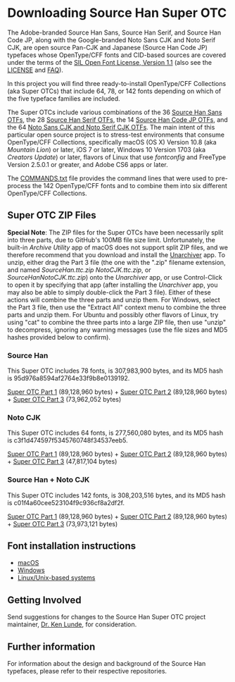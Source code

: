 # Downloading Source Han Super OTC

The Adobe-branded Source Han Sans, Source Han Serif, and Source Han Code JP, along with the Google-branded Noto Sans CJK and Noto Serif CJK, are open source Pan-CJK and Japanese (Source Han Code JP) typefaces whose OpenType/CFF fonts and CID-based sources are covered under the terms of the [SIL Open Font License, Version 1.1](http://scripts.sil.org/OFL) (also see the [LICENSE](LICENSE.txt) and [FAQ](http://scripts.sil.org/cms/scripts/page.php?item_id=OFL-FAQ_web)).

In this project you will find three ready-to-install OpenType/CFF Collections (aka Super OTCs) that include 64, 78, or 142 fonts depending on which of the five typeface families are included.

The Super OTCs include various combinations of the 36 [Source Han Sans OTFs](https://github.com/adobe-fonts/source-han-sans/tree/release/OTF), the 28 [Source Han Serif OTFs](https://github.com/adobe-fonts/source-han-serif/tree/release/OTF), the 14 [Source Han Code JP OTFs](https://github.com/adobe-fonts/source-han-code-jp/tree/release/OTF), and the 64 [Noto Sans CJK and Noto Serif CJK OTFs](https://github.com/googlei18n/noto-cjk). The main intent of this particular open source project is to stress-test environments that consume OpenType/CFF Collections, specifically macOS (OS X) Version 10.8 (aka *Mountain Lion*) or later, iOS 7 or later, Windows 10 Version 1703 (aka *Creators Update*) or later, flavors of Linux that use *fontconfig* and FreeType Version 2.5.0.1 or greater, and Adobe CS6 apps or later.

The [COMMANDS.txt](COMMANDS.txt) file provides the command lines that were used to pre-process the 142 OpenType/CFF fonts and to combine them into six different OpenType/CFF Collections.

## Super OTC ZIP Files

**Special Note**: The ZIP files for the Super OTCs have been necessarily split into three parts, due to GitHub's 100MB file size limit. Unfortunately, the built-in *Archive Utility* app of macOS does not support split ZIP files, and we therefore recommend that you download and install the [Unarchiver](http://unarchiver.c3.cx/unarchiver) app. To unzip, either drag the Part 3 file (the one with the ".zip" filename extension, and named *SourceHan.ttc.zip* *NotoCJK.ttc.zip*, or *SourceHanNotoCJK.ttc.zip*) onto the *Unarchiver* app, or use Control-Click to open it by specifying that app (after installing the *Unarchiver* app, you may also be able to simply double-click the Part 3 file). Either of these actions will combine the three parts and unzip them. For Windows, select the Part 3 file, then use the "Extract All" context menu to combine the three parts and unzip them. For Ubuntu and possibly other flavors of Linux, try using "cat" to combine the three parts into a large ZIP file, then use "unzip" to decompress, ignoring any warning messages (use the file sizes and MD5 hashes provided below to confirm).

### Source Han

This Super OTC includes 78 fonts, is 307,983,900 bytes, and its MD5 hash is 95d976a8594af2764e33f9b8e0139192.

[Super OTC Part 1](https://github.com/adobe-fonts/source-han-super-otc/raw/master/SourceHan.ttc.z01) (89,128,960 bytes) + [Super OTC Part 2](https://github.com/adobe-fonts/source-han-super-otc/raw/master/SourceHan.ttc.z02) (89,128,960 bytes) + [Super OTC Part 3](https://github.com/adobe-fonts/source-han-super-otc/raw/master/SourceHan.ttc.zip) (73,962,052 bytes)

### Noto CJK

This Super OTC includes 64 fonts, is 277,560,080 bytes, and its MD5 hash is c3f1d474597f5345760748f34537eeb5.

[Super OTC Part 1](https://github.com/adobe-fonts/source-han-super-otc/raw/master/NotoCJK.ttc.z01) (89,128,960 bytes) + [Super OTC Part 2](https://github.com/adobe-fonts/source-han-super-otc/raw/master/NotoCJK.ttc.z02) (89,128,960 bytes) + [Super OTC Part 3](https://github.com/adobe-fonts/source-han-super-otc/raw/master/NotoCJK.ttc.zip) (47,817,104 bytes)

### Source Han + Noto CJK

This Super OTC includes 142 fonts, is 308,203,516 bytes, and its MD5 hash is c01f4a60cee523104f9c936cf8a2df2f.

[Super OTC Part 1](https://github.com/adobe-fonts/source-han-super-otc/raw/master/SourceHanNotoCJK.ttc.z01) (89,128,960 bytes) + [Super OTC Part 2](https://github.com/adobe-fonts/source-han-super-otc/raw/master/SourceHanNotoCJK.ttc.z02) (89,128,960 bytes) + [Super OTC Part 3](https://github.com/adobe-fonts/source-han-super-otc/raw/master/SourceHanNotoCJK.ttc.zip) (73,973,121 bytes)

## Font installation instructions

* [macOS](https://support.apple.com/en-us/HT201749)
* [Windows](https://www.microsoft.com/en-us/Typography/TrueTypeInstall.aspx)
* [Linux/Unix-based systems](https://github.com/adobe-fonts/source-code-pro/issues/17#issuecomment-8967116)

## Getting Involved

Send suggestions for changes to the Source Han Super OTC project maintainer, [Dr. Ken Lunde](mailto:lunde@adobe.com?subject=[GitHub]%20Source%20Han%20Super%20OTC), for consideration.

## Further information

For information about the design and background of the Source Han typefaces, please refer to their respective repositories.
